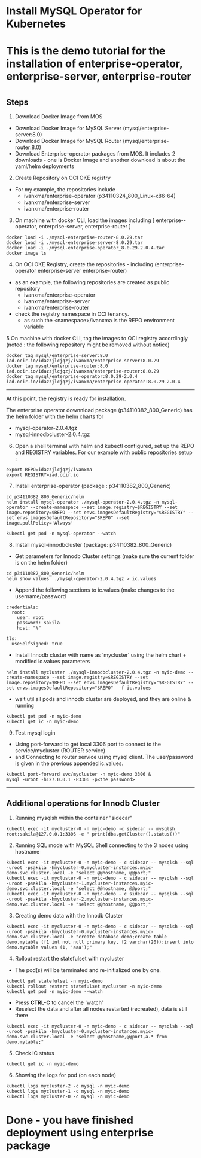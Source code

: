# Install MySQL Operator for Kubernetes
# This is the demo tutorial for the installation of enterprise-operator, enterprise-server, enterprise-router
#
## Steps
1. Download Docker Image from MOS
  - Download Docker Image for MySQL Server (mysql/enterprise-server:8.0)
  - Download Docker Image for MySQL Router (mysql/enterprise-router:8.0)
  - Download Enterprise-operator packages from MOS.  It includes 2 downloads - one is Docker Image and another download is about the yaml/helm deployments

2. Create Repository on OCI OKE registry
  - For my example, the repositories include 
    - ivanxma/enterprise-operator    (p34110324_800_Linux-x86-64)
    - ivanxma/enterprise-server     
    - ivanxma/enterprise-router

3. On machine with docker CLI, load the images including [ enterprise--operator, enterprise-server, enterprise-router ]
```
docker load -i ./mysql-enterprise-router-8.0.29.tar
docker load -i ./mysql-enterprise-server-8.0.29.tar
docker load -i ./mysql-enterprise-operator_8.0.29-2.0.4.tar
docker image ls
```

4. On OCI OKE Registry, create the repositories - including (enterprise-operator enterprise-server enterprise-router)
  - as an example, the following repositories are created as public repository
    - ivanxma/enterprise-operator 
    - ivanxma/enterprise-server 
    - ivanxma/enterprise-router
  - check the registry namespace in OCI tenancy.  
    - as such the &lt;namespace&gt;/ivanxma is the REPO environment variable

5 On machine with docker CLI, tag the images to OCI registry accordingly  (noted : the following repository might be removed without notice)
```
docker tag mysql/enterprise-server:8.0 iad.ocir.io/idazzjlcjqzj/ivanxma/enterprise-server:8.0.29
docker tag mysql/enterprise-router:8.0 iad.ocir.io/idazzjlcjqzj/ivanxma/enterprise-router:8.0.29
docker tag mysql/enterprise-operator:8.0.29-2.0.4 iad.ocir.io/idazzjlcjqzj/ivanxma/enterprise-operator:8.0.29-2.0.4
```

---
At this point, the registry is ready for installation.

The enterprise operator downnload package (p34110382_800_Generic) has the helm folder with the helm charts for 
  - mysql-operator-2.0.4.tgz
  - mysql-innodbcluster-2.0.4.tgz


6. Open a shell terminal with helm and kubectl configured, set up the REPO and REGISTRY variables.   For our example with public repositories setup :
```
export REPO=idazzjlcjqzj/ivanxma
export REGISTRY=iad.ocir.io
```

7. Install enterprise-operator  (package : p34110382_800_Generic)
```
cd p34110382_800_Generic/helm
helm install mysql-operator ./mysql-operator-2.0.4.tgz -n mysql-operator --create-namespace --set image.registry=$REGISTRY --set image.repository=$REPO --set envs.imagesDefaultRegistry="$REGISTRY" --set envs.imagesDefaultRepository="$REPO" --set image.pullPolicy='Always'

kubectl get pod -n mysql-operator --watch
```

8. Install mysql-innodbcluster (package: p34110382_800_Generic)
- Get parameters for Innodb Cluster settings   (make sure the current folder is on the helm folder)

```
cd p34110382_800_Generic/helm
helm show values  ./mysql-operator-2.0.4.tgz > ic.values
```

- Append the following sections to ic.values (make changes to the username/password
```
credentials:
  root:
    user: root
    password: sakila
    host: "%"

tls:
  useSelfSigned: true
```

-  Install Innodb cluster with name as 'mycluster' using the helm chart + modified ic.values parameters
```
helm install mycluster ./mysql-innodbcluster-2.0.4.tgz -n myic-demo --create-namespace --set image.registry=$REGISTRY --set image.repository=$REPO --set envs.imagesDefaultRegistry="$REGISTRY" --set envs.imagesDefaultRepository="$REPO"  -f ic.values
```

- wait util all pods and innodb cluster are deployed, and they are online & running
```
kubectl get pod -n myic-demo 
kubectl get ic -n myic-demo 
```

9. Test mysql login
- Using port-forward to get local 3306 port to connect to the service/mycluster (ROUTER service)
- and Connecting to router service using mysql client.  The user/password is given in the previous appended ic.values.

```
kubectl port-forward svc/mycluster -n myic-demo 3306 &
mysql -uroot -h127.0.0.1 -P3306 -p<the password>
```

---
## Additional operations for Innodb Cluster

1. Running mysqlsh within the container "sidecar"
```
kubectl exec -it mycluster-0 -n myic-demo -c sidecar -- mysqlsh root:sakila@127.0.0.1:3306 -e " print(dba.getCluster().status())"
```


2. Running SQL mode with MySQL Shell connecting to the 3 nodes using hostname
```
kubectl exec -it mycluster-0 -n myic-demo - c sidecar -- mysqlsh --sql -uroot -psakila -hmycluster-0.mycluster-instances.myic-demo.svc.cluster.local -e "select @@hostname, @@port;"
kubectl exec -it mycluster-0 -n myic-demo - c sidecar -- mysqlsh --sql -uroot -psakila -hmycluster-1.mycluster-instances.myic-demo.svc.cluster.local -e "select @@hostname, @@port;"
kubectl exec -it mycluster-0 -n myic-demo - c sidecar -- mysqlsh --sql -uroot -psakila -hmycluster-2.mycluster-instances.myic-demo.svc.cluster.local -e "select @@hostname, @@port;"
```

3. Creating demo data with the Innodb Cluster
```
kubectl exec -it mycluster-0 -n myic-demo - c sidecar -- mysqlsh --sql -uroot -psakila -hmycluster-0.mycluster-instances.myic-demo.svc.cluster.local -e "create database demo;create table demo.mytable (f1 int not null primary key, f2 varchar(20));insert into demo.mytable values (1, 'aaa');"
```

4. Rollout restart the statefulset with mycluster
- The pod(s) will be terminated and re-initialized one by one.   

```
kubectl get statefulset -n myic-demo
kubectl rollout restart statefulset mycluster -n myic-demo
kubectl get pod -n myic-demo --watch
```
- Press **CTRL-C** to cancel the 'watch'
- Reselect the data and after all nodes restarted (recreated), data is still there
```
kubectl exec -it mycluster-0 -n myic-demo - c sidecar -- mysqlsh --sql -uroot -psakila -hmycluster-0.mycluster-instances.myic-demo.svc.cluster.local -e "select @@hostname,@@port,a.* from demo.mytable;"
```

5. Check IC status
```
kubectl get ic -n myic-demo
```

6. Showing the logs for pod (on each node)
```
kubectl logs mycluster-2 -c mysql -n myic-demo
kubectl logs mycluster-1 -c mysql -n myic-demo
kubectl logs mycluster-0 -c mysql -n myic-demo
```


# Done - you have finished deployment using enterprise package
